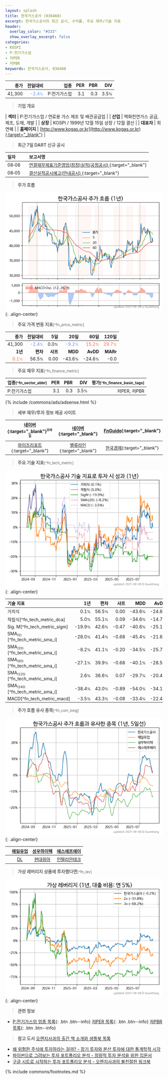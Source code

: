 ```yaml
---
layout: splash
title: 한국가스공사 (036460)
excerpt: 한국가스공사의 최근 공시, 수익률, 주요 재무/기술 지표
header:
  overlay_color: "#333"
  show_overlay_excerpt: false
categories:
- KOSPI
- P:전기가스업
- 저PER
- 저PBR
keywords: 한국가스공사, 036460
---
```


| **종가** | **전일대비** | **업종** | **PER** | **PBR** | **DIV** |
| -------: | -----------: | -------: | ------: | ------: | ------: |
| 41,300 | <span style="color: cornflowerblue">-2.4<small>%</small></span> | P:전기가스업 | 3.1 | 0.3 | 3.5<small>%</small> |

<!-- more -->


> **기업 개요**<a id="company"></a>

| <span style="white-space:nowrap;">**섹터**</span> | P:전기가스업 / 연료용 가스 제조 및 배관공급업 |
| <span style="white-space:nowrap;">**산업**</span> | 액화천연가스 공급, 제조, 도매, 개발 |
| <span style="white-space:nowrap;">**상장**</span> | KOSPI / 1999년 12월 15일 상장 / 12월 결산 |
| <span style="white-space:nowrap;">**대표자**</span> | 최연혜 |
| <span style="white-space:nowrap;">**홈페이지**</span> | [http://www.kogas.or.kr](http://www.kogas.or.kr){:target="_blank"} |


> **최근 7일 DART 신규 공시**<a id="dart"></a>

| **일자** |      | **보고서명** |
| :------- | :--- | :----------- |
| 08&#x2011;08 | | [연결재무제표기준영업(잠정)실적(공정공시)              ](https://dart.fss.or.kr/dsaf001/main.do?rcpNo=20250808800332){:target="_blank"} |
| 08&#x2011;05 | | [결산실적공시예고(안내공시)              ](https://dart.fss.or.kr/dsaf001/main.do?rcpNo=20250805800263){:target="_blank"} |


> **주가 흐름**<a id="price"></a>

![036460](/stock/images/036460.png){: .align-center}


> **주요 가격 변동 지표**<small>[^fn_price_metric]</small>

| **종가** | **전일대비** | **5일** | **20일** | **60일** | **120일** |
| -------: | -----------: | ------: | -------: | -------: | --------: |
| 41,300 | <span style="color: cornflowerblue">-2.4<small>%</small></span> | 0.0<small>%</small> | <span style="color: cornflowerblue">-9.2<small>%</small></span> | <span style="color: tomato">15.2<small>%</small></span> | <span style="color: tomato">29.7<small>%</small></span> |
| **1년** | **편차** | **샤프** | **MDD** | **AvDD** | **MARr** |
| <span style="color: tomato">0.1<small>%</small></span> | 56.5<small>%</small> | 0.00 | -43.6<small>%</small> | -24.6<small>%</small> | -0.0 |


> **주요 재무 지표**<small>[^fn_finance_metric]</small>

| **업종**<small>[^fn_sector_abbr]</small> | **PER** | **PBR** | **DIV** | **평가**<small>[^fn_finance_basic_tags]</small> |
| :--------------------------------------- | ------: | ------: | ------: | ----------------------------------------------: |
| P:전기가스업 | 3.1 | 0.3 | 3.5<small>%</small> | 저PER, 저PBR |



{% include /commons/ads/adsense.html %}

> **세부 재무/투자 정보 제공 사이트**

| [네이버](https://m.stock.naver.com/domestic/stock/036460/finance/summary){:target="_blank"}<sup><small>모바일</small></sup> | [네이버](https://finance.naver.com/item/coinfo.naver?code=036460){:target="_blank"} | [FnGuide](https://comp.fnguide.com/SVO2/ASP/SVD_Invest.asp?gicode=A036460&MenuYn=Y){:target="_blank"} |
| :---: | :---: | :---: |
| [와이즈리포트](https://comp.wisereport.co.kr/company/c1040001.aspx?cmp_cd=036460){:target="_blank"} | [밸류라인](https://www.valueline.co.kr/finance/summary/036460){:target="_blank"} | [한국경제](https://markets.hankyung.com/stock/036460/financial-summary){:target="_blank"} |


> **주요 기술 지표**<small>[^fn_tech_metric]</small>


![036460](/stock/images/036460_tech.png){: .align-center}

| **기술 지표** | **1년** | **편차** | **샤프** | **MDD** | **AvDD** |
| :------------ | ------: | -----------: | -------: | ------: | -------: |
| 거치식 | 0.1<small>%</small> | 56.5<small>%</small> | 0.00 | -43.6<small>%</small> | -24.6<small>%</small> |
| 적립식[^fn_tech_metric_dca] | 5.0<small>%</small> | 55.1<small>%</small> | 0.09 | -34.6<small>%</small> | -14.7<small>%</small> |
| Sig. M[^fn_tech_metric_sigm] | -19.9<small>%</small> | 42.6<small>%</small> | -0.47 | -40.6<small>%</small> | -25.1<small>%</small> |
| SMA<small><sub>(5)</sub></small>[^fn_tech_metric_sma_i] | -28.0<small>%</small> | 41.4<small>%</small> | -0.68 | -45.4<small>%</small> | -21.6<small>%</small> |
| SMA<small><sub>(20)</sub></small>[^fn_tech_metric_sma_i] | -8.2<small>%</small> | 41.1<small>%</small> | -0.20 | -34.5<small>%</small> | -25.7<small>%</small> |
| SMA<small><sub>(60)</sub></small>[^fn_tech_metric_sma_i] | -27.1<small>%</small> | 39.9<small>%</small> | -0.68 | -40.1<small>%</small> | -28.5<small>%</small> |
| SMA<small><sub>(120)</sub></small>[^fn_tech_metric_sma_i] | 2.6<small>%</small> | 36.6<small>%</small> | 0.07 | -29.7<small>%</small> | -20.4<small>%</small> |
| SMA<small><sub>(240)</sub></small>[^fn_tech_metric_sma_i] | -38.4<small>%</small> | 43.0<small>%</small> | -0.89 | -54.0<small>%</small> | -34.1<small>%</small> |
| MACD[^fn_tech_metric_macd] | -3.5<small>%</small> | 43.3<small>%</small> | -0.08 | -33.4<small>%</small> | -22.4<small>%</small> |


> **주가 흐름 유사 종목**<a id="corr"></a><small>[^fn_corr_long]</small>

![036460](/stock/images/036460_corr.png){: .align-center}

|       | [매일유업](/267980/) | [성우하이텍](/015750/) | [에스에프에이](/056190/) |
| :---: | :------------------------------------: | :------------------------------------: | :------------------------------------: |
|       | [DL](/000210/) | [현대위아](/011210/) | [인텔리안테크](/189300/) |


> **가상 레버리지 상품에 투자했다면**<a id="2x"></a><small>[^fn_lev]</small>

![036460](/stock/images/036460_2x.png){: .align-center}


> **관련 정보**

- [P:전기가스업 업종 목록](/stats/sector/kospi_업종_전기가스업_종목/){: .btn .btn--info} [저PER 목록](/fn/fn_low_per/){: .btn .btn--info} [저PBR 목록](/fn/fn_low_pbr/){: .btn .btn--info}

> **참고 도서** [오렌지사과의 출간 책 소개와 샘플북 목록](https://kongdori.tistory.com/691)

- [왜 위험한 주식에 투자하라는 걸까? - 장기 투자와 분산 투자에 대한 통계학적 시각](https://kongdori.tistory.com/421)
- [파이썬으로 그려보는 투자 포트폴리오 분석  - 정량적 투자 분석을 위한 입문서](https://kongdori.tistory.com/643)
- [구글 시트로 시작하는 투자 포트폴리오 분석 - 오렌지사과의 불친절한 워크북](https://kongdori.tistory.com/449)


{% include commons/footnotes.md %}
